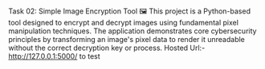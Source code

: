 
Task 02: Simple Image Encryption Tool 🖼️ This project is a Python-based tool designed to encrypt and decrypt images using fundamental pixel manipulation techniques. The application demonstrates core cybersecurity principles by transforming an image's pixel data to render it unreadable without the correct decryption key or process.
Hosted Url:- http://127.0.0.1:5000/ to test
